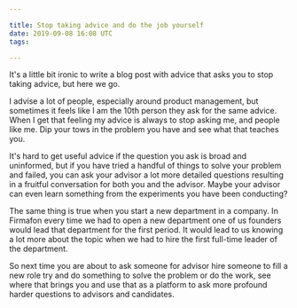 ```yaml
---

title: Stop taking advice and do the job yourself
date: 2019-09-08 16:08 UTC
tags:

---
```


It's a little bit ironic to write a blog post with advice that asks you to stop taking advice, but here we go.

I advise a lot of people, especially around product management, but sometimes it feels like I am the 10th person they ask for the same advice. When I get that feeling my advice is always to stop asking me, and people like me. Dip your tows in the problem you have and see what that teaches you.

It's hard to get useful advice if the question you ask is broad and uninformed, but if you have tried a handful of things to solve your problem and failed, you can ask your advisor a lot more detailed questions resulting in a fruitful conversation for both you and the advisor. Maybe your advisor can even learn something from the experiments you have been conducting?

The same thing is true when you start a new department in a company. In Firmafon every time we had to open a new department one of us founders would lead that department for the first period. It would lead to us knowing a lot more about the topic when we had to hire the first full-time leader of the department.

So next time you are about to ask someone for advisor hire someone to fill a new role try and do something to solve the problem or do the work, see where that brings you and use that as a platform to ask more profound harder questions to advisors and candidates.
